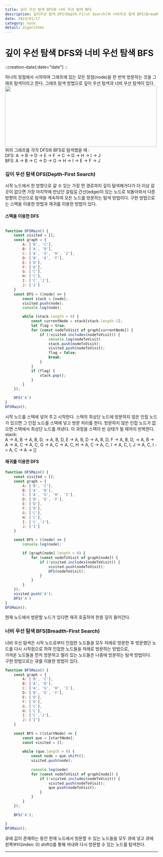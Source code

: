 ```yaml
---
title: 깊이 우선 탐색 DFS와 너비 우선 탐색 BFS
description: 깊이우선 탐색 DFS(Depth-First Search)와 너비우선 탐색 BFS(Breadth-Frist Search)에 대해서
date: 2023/01/17
category: note
detail: algorithms
---
```


# 깊이 우선 탐색 DFS와 너비 우선 탐색 BFS
::creation-date{:date="date"}
::

하나의 정점에서 시작하여 그래프에 있는 모든 정점(node)을 한 번씩 방문하는 것을 그래프 탐색이라고 한다. 그래프 탐색 방법으로 깊이 우선 탐색과 너비 우선 탐색이 있다.
<img src="/algorithms/dfsBfs/1.png" width="500" height="200"/>
위의 그래프를 각각 DFS와 BFS로 탐색했을 때 :  
DFS: A -> B -> D -> E -> F -> C -> G -> H -> I -> J  
BFS: A -> B -> C -> D -> G -> H -> I -> E -> F -> J

### 깊이 우선 탐색 DFS(Depth-First Search)
시작 노드에서 한 방향으로 갈 수 있는 가장 먼 경로까지 깊이 탐색해가다가 더 이상 갈 곳이 없으면 가장 마지막에 만났던 갈림길 간선(edge)이 있는 노드로 되돌아와서 다른 방향의 간선으로 탐색을 계속하여 모든 노드를 방문하는 탐색 방법이다.
구현 방법으로는 스택을 이용한 방법과 재귀를 이용한 방법이 있다.

#### 스택을 이용한 DFS
```js

function DFSMain() {
    const visited = [];
    const graph = {
        A: ['B', 'C'],
        B: ['A', 'D'],
        C: ['A', 'G', 'H', 'I'],
        D: ['B', 'E', 'F'],
        E: ['D'],
        F: ['D'],
        G: ['C'],
        H: ['C'],
        I: ['C','J'],
        J: ['I']
    }
    const DFS = ((node) => {
        const stack = [node];
        visited.push(node);
        console.log(node);

        while (stack.length > 0) {
            const currentNode = stack[stack.length-1];
            let flag = true;
            for (const nodeToVisit of graph[currentNode]) {
                if (!visited.includes(nodeToVisit)) {
                    console.log(nodeToVisit)
                    stack.push(nodeToVisit);
                    visited.push(nodeToVisit);
                    flag = false;
                    break;
                }
            }
            if (flag) {
                stack.pop();
            }
        }
    });

    DFS('A')
}
DFSMain();
```
시작 노드를 스택에 넣어 주고 시작한다.
스택의 최상단 노드에 방문하지 않은 인접 노드가 있으면 그 인접 노드를 스택에 넣고 방문 처리를 한다.
방문하지 않은 인접 노드가 없으면 스택에서 최상단 노드를 꺼낸다. 이 과정을 스택이 빈 상태가 될 때까지 반복한다.   
stack:  
A -> A, B -> A, B, D, -> A, B, D, E -> A, B, D -> A, B, D, F -> A, B, D, -> A, B -> A -> A, C -> A, C, G -> A, C -> A, C, H -> A, C -> A, C, I -> A, C, I, J -> A, C, I -> A, C -> A -> \[]


#### 재귀를 이용한 DFS
```js
function DFSMain() {
    const visited = [];
    const graph = {
        A: ['B', 'C'],
        B: ['A', 'D'],
        C: ['A', 'G', 'H', 'I'],
        D: ['B', 'E', 'F'],
        E: ['D'],
        F: ['D'],
        G: ['C'],
        H: ['C'],
        I: ['C','J'],
        J: ['I']
    }

    const DFS = ((node) => {
        console.log(node);

        if (graph[node].length > 0) {
            for (const nodeToVisit of graph[node]) {
                if (!visited.includes(nodeToVisit)) {
                    visited.push(nodeToVisit);
                    DFS(nodeToVisit);
                }
            }
        }
    });
    visited.push('A');
    DFS('A')
}
DFSMain();
```
현재 노드에서 방문할 노드가 있다면 재귀 호출하여 한층 깊이 들어간다.


### 너비 우선 탐색 BFS(Breadth-First Search)
너비 우선 탐색은 시작 노드로부터 인접한 노드들을 모두 차례로 방문한 후 방문했던 노드를 다시 시작점으로 하여 인접한 노드들을 차례로 방문하는 방법으로,  
가까운 노드들을 먼저 방문하고 멀리 있는 노드들은 나중에 방문하는 탐색 방법이다.  
구현 방법으로는 큐를 이용한 방법이 있다.
```js
function BFSMain() {
    const graph = {
        A: ['B', 'C'],
        B: ['A', 'D'],
        C: ['A', 'G', 'H', 'I'],
        D: ['B', 'E', 'F'],
        E: ['D'],
        F: ['D'],
        G: ['C'],
        H: ['C'],
        I: ['C','J'],
        J: ['I']
    }
    
    const BFS = ((startNode) => {
        const que = [startNode];
        const visited = [];
    
        while (que.length > 0) {
            const node = que.shift();
            visited.push(node);
    
            console.log(node)
            for (const nodeToVisit of graph[node]) {
                if (!visited.includes(nodeToVisit)) {
                    visited.push(nodeToVisit);
                    que.push(nodeToVisit);
                }
            }
        }
    });
    
    BFS('A');
    
}
BFSMain();
```
큐에 값이 존재하는 동안 현재 노드에서 방문할 수 있는 노드들을 모두 큐에 넣고 큐에 왼쪽부터(index: 0) shift()를 통해 꺼내와 다시 방문할 수 있는 노드를 탐색한다.

---
